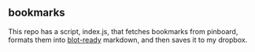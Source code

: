 ## bookmarks

This repo has a script, index.js, that fetches bookmarks from pinboard, formats them into [blot-ready](https://blot.im) markdown, and then saves it to my dropbox.
